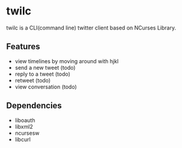 twilc
=====
twilc is a CLI(command line) twitter client based on NCurses Library.

Features
-----
* view timelines by moving around with hjkl
* send a new tweet (todo)
* reply to a tweet (todo)
* retweet (todo)
* view conversation (todo)

Dependencies
------------
* liboauth
* libxml2
* ncursesw
* libcurl

